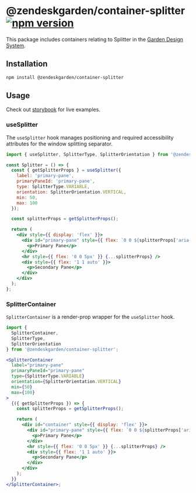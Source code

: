 # @zendeskgarden/container-splitter [![npm version][npm version badge]][npm version link]

[npm version badge]: https://flat.badgen.net/npm/v/@zendeskgarden/container-splitter
[npm version link]: https://www.npmjs.com/package/@zendeskgarden/container-splitter

This package includes containers relating to Splitter in the
[Garden Design System](https://zendeskgarden.github.io/).

## Installation

```sh
npm install @zendeskgarden/container-splitter
```

## Usage

Check out
[storybook](https://zendeskgarden.github.io/react-containers/?path=/story/splitter-container--container)
for live examples.

### useSplitter

The `useSplitter` hook manages positioning and required
accessibility attributes for the window splitting separator.

```jsx static
import { useSplitter, SplitterType, SplitterOrientation } from '@zendeskgarden/container-splitter';

const Splitter = () => {
  const { getSplitterProps } = useSplitter({
    label: 'primary-pane',
    primaryPaneId: 'primary-pane',
    type: SplitterType.VARIABLE,
    orientation: SplitterOrientation.VERTICAL,
    min: 50,
    max: 100
  });

  const splitterProps = getSplitterProps();

  return (
    <div style={{ display: 'flex' }}>
      <div id="primary-pane" style={{ flex: `0 0 ${splitterProps['aria-valuenow']}px` }}>
        <p>Primary Pane</p>
      </div>
      <hr style={{ flex: '0 0 5px' }} {...splitterProps} />
      <div style={{ flex: '1 1 auto' }}>
        <p>Secondary Pane</p>
      </div>
    </div>
  );
};
```

### SplitterContainer

`SplitterContainer` is a render-prop wrapper for the `useSplitter` hook.

```jsx static
import {
  SplitterContainer,
  SplitterType,
  SplitterOrientation
} from '@zendeskgarden/container-splitter';

<SplitterContainer
  label="primary-pane"
  primaryPaneId="primary-pane"
  type={SplitterType.VARIABLE}
  orientation={SplitterOrientation.VERTICAL}
  min={50}
  max={100}
>
  {({ getSplitterProps }) => {
    const splitterProps = getSplitterProps();

    return (
      <div id="container" style={{ display: 'flex' }}>
        <div id="primary-pane" style={{ flex: `0 0 ${splitterProps['aria-valuenow']}px` }}>
          <p>Primary Pane</p>
        </div>
        <hr style={{ flex: '0 0 5px' }} {...splitterProps} />
        <div style={{ flex: '1 1 auto' }}>
          <p>Secondary Pane</p>
        </div>
      </div>
    );
  }}
</SplitterContainer>;
```
